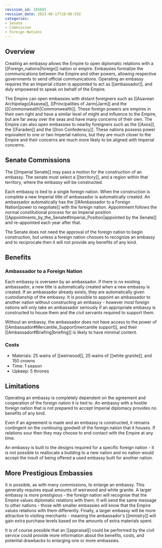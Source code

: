 ```yaml
---
revision_id: 105685
revision_date: 2023-09-17T18:08:59Z
categories:
- Senate
- Commission
- Foreign Nations
---
```


## Overview
Creating an embassy allows the Empire to open diplomatic relations with a [[Foreign_nations|foreign]] nation or empire. Embassies formalize the communications between the Empire and other powers, allowing respective governments to send official communications. Operating an embassy requires the an Imperial citizen is appointed to act as [[ambassador]], and duly empowered to speak on behalf of the Empire.

The Empire can open embassies with distant foreigners such as [[Asavean Archipelago|Asavea]], [[Principalities of Jarm|Jarm]] and the [[Commonwealth|Commonwealth]]. These foreign powers are empires in their own right and have a similar level of might and influence to the Empire, but are far away over the seas and have many concerns of their own. The Empire can also open embassies to nearby foreigners such as the [[Axos]], the [[Faraden]] and the [[Iron Confederacy]]. These nations possess power equivalent to one or two Imperial nations, but they are much closer to the Empire and their concerns are much more likely to be aligned with Imperial concerns.

## Senate Commissions
The [[Imperial Senate]] may pass a motion for the construction of an embassy. The senate must select a [[territory]], and a region within that territory, where the embassy will be constructed.

Each embassy is tied to a single foreign nation. When the construction is complete a new Imperial title of ambassador is automatically created. An ambassador automatically has the [[#Ambassador to a Foreign Nation|power to negotiate]] with the foreign nation. Appointment follows the normal constitutional process for an Imperial position [[Appointments_by_the_Senate#Imperial_Position|appointed by the Senate]] and re-appointed each year after that. 

The Senate does not need the approval of the foreign nation to begin construction, but unless a foreign nation chooses to recognize an embassy and to reciprocate then it will not provide any benefits of any kind.

## Benefits
### Ambassador to a Foreign Nation
Each embassy is overseen by an ambassador. If there is no existing ambassador, a new title is automatically created when a new embassy is created. If an ambassador already exists, they are automatically given custodianship of the embassy. It is possible to appoint an ambassador to another nation without constructing an embassy - however most foreign nations will only take an ambassador seriously if an appropriate embassy is constructed to house them and the civil servants required to support them.

Without an embassy, the ambassador does not have access to the power of [[Ambassador#Mercantile_Support|mercantile support]], and their [[Ambassador#Briefing|briefing]] is likely to have minimal content. 
### Costs
* Materials: 25 wains of [[weirwood]], 25 wains of [[white granite]], and 150 crowns
* Time: 1 season
* Upkeep: 5 thrones

## Limitations
Operating an embassy is completely dependent on the agreement and cooperation of the foreign nation it is tied to. An embassy with a hostile foreign nation that is not prepared to accept Imperial diplomacy provides no benefits of any kind.

Even if an agreement is made and an embassy is constructed, it remains contingent on the continuing goodwill of the foreign nation that it houses. If relations sour then they may choose to end contact with the Empire at any time.

An embassy is built to the designs required for a specific foreign nation - it is not possible to reallocate a building to a new nation and no nation would accept the insult of being offered a used embassy built for another nation.
## More Prestigious Embassies
It is possible, as with many commissions, to enlarge an embassy. This generally requires equal amounts of weirwood and white granite. A larger embassy is more prestigious - the foreign nation will recognise that the Empire values diplomatic relations with them. It will send the same message to other nations - those with smaller embassies will know that the Empire values relations with them differently. Finally, a larger embassy will be more attractive to visiting merchants - meaning the ambassador's [[ministry]] will gain extra purchase levels based on the amounts of extra materials spent.

It is of course possible that an [[appraisal]] could be performed by the civil service could provide more information about the benefits, costs, and potential drawbacks to enlarging one or more embassies.




